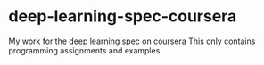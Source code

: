 # deep-learning-spec-coursera
My work for the deep learning spec on coursera
This only contains programming assignments and examples
